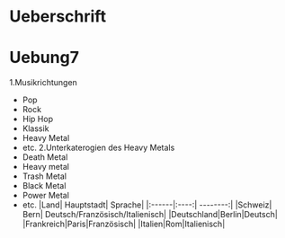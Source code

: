# Ueberschrift

Uebung7
========
1.Musikrichtungen
 * Pop
 * Rock
 * Hip Hop
 * Klassik
 * Heavy Metal
 * etc.
2.Unterkaterogien des Heavy Metals
 * Death Metal
 * Heavy metal
 * Trash Metal
 * Black Metal
 * Power Metal
 * etc.
|Land| Hauptstadt| Sprache|
|:------|:----:| --------:| 
|Schweiz| Bern| Deutsch/Französisch/Italienisch|
|Deutschland|Berlin|Deutsch|
|Frankreich|Paris|Französisch|
|Italien|Rom|Italienisch|
